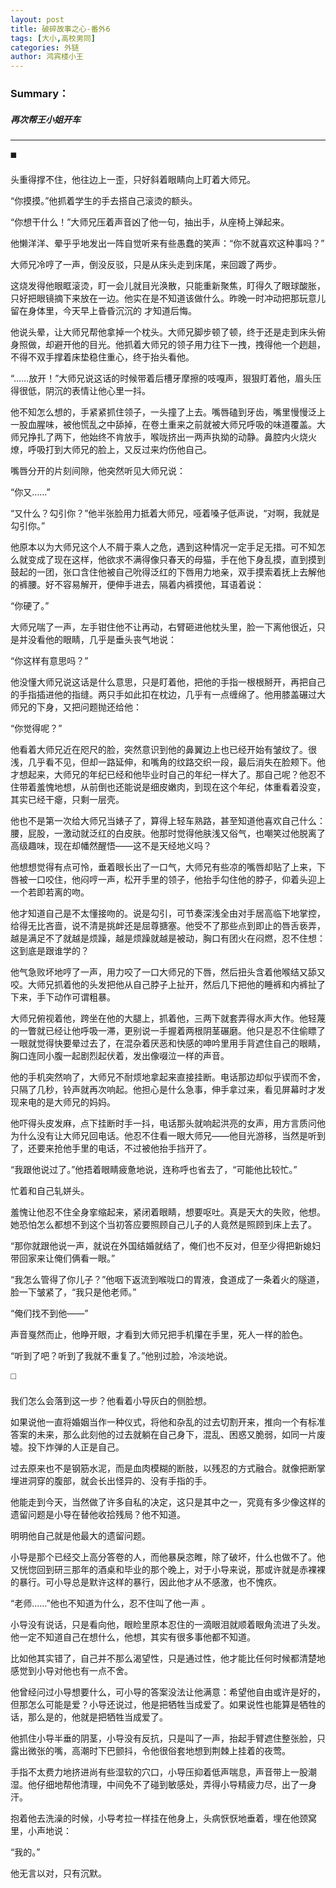 ```yaml
---
layout: post
title: 破碎故事之心-番外6
tags: [大小,高校男同]
categories: 外链
author: 鸿宾楼小王
---
```


### Summary：
##### 再次帮王小姐开车
-----------

◼️

头重得撑不住，他往边上一歪，只好斜着眼睛向上盯着大师兄。

“你摸摸。”他抓着学生的手去搭自己滚烫的额头。

“你想干什么！”大师兄压着声音凶了他一句，抽出手，从座椅上弹起来。

他懒洋洋、晕乎乎地发出一阵自觉听来有些愚蠢的笑声：“你不就喜欢这种事吗？”

大师兄冷哼了一声，倒没反驳，只是从床头走到床尾，来回踱了两步。

这烧发得他眼眶滚烫，盯一会儿就目光涣散，只能重新聚焦，盯得久了眼球酸胀，只好把眼镜摘下来放在一边。他实在是不知道该做什么。昨晚一时冲动把那玩意儿留在身体里，今天早上昏昏沉沉的
才知道后悔。

他说头晕，让大师兄帮他拿掉一个枕头。大师兄脚步顿了顿，终于还是走到床头俯身照做，却避开他的目光。他抓着大师兄的领子用力往下一拽，拽得他一个趔趄，不得不双手撑着床垫稳住重心，终于抬头看他。

“……放开！”大师兄说这话的时候带着后槽牙摩擦的吱嘎声，狠狠盯着他，眉头压得很低，阴沉的表情让他心里一抖。

他不知怎么想的，手紧紧抓住领子，一头撞了上去。嘴唇磕到牙齿，嘴里慢慢泛上一股血腥味，被他慌乱之中舔掉，在卷土重来之前就被大师兄呼吸的味道覆盖。大师兄挣扎了两下，他始终不肯放手，喉咙挤出一两声执拗的动静。鼻腔内火烧火燎，呼吸打到大师兄的脸上，又反过来灼伤他自己。

嘴唇分开的片刻间隙，他突然听见大师兄说：

“你又……”

“又什么？勾引你？”他半张脸用力抵着大师兄，哑着嗓子低声说，“对啊，我就是勾引你。”

他原本以为大师兄这个人不屑于乘人之危，遇到这种情况一定手足无措。可不知怎么就变成了现在这样，他欲求不满得像只春天的母猫，手在他下身乱摸，直到摸到鼓起的一团，张口含住他被自己吮得泛红的下唇用力地亲，双手摸索着抚上去解他的裤腰。好不容易解开，便伸手进去，隔着内裤摸他，耳语着说：

“你硬了。”

大师兄喘了一声，左手钳住他不让再动，右臂砸进他枕头里，脸一下离他很近，只是并没看他的眼睛，几乎是垂头丧气地说：

“你这样有意思吗？”

他没懂大师兄说这话是什么意思，只是盯着他，把他的手指一根根掰开，再把自己的手指插进他的指缝。两只手如此扣在枕边，几乎有一点缠绵了。他用膝盖碾过大师兄的下身，又把问题抛还给他：

“你觉得呢？”

他看着大师兄近在咫尺的脸，突然意识到他的鼻翼边上也已经开始有皱纹了。很浅，几乎看不见，但却一路延伸，和嘴角的纹路交织一段，最后消失在脸颊下。他才想起来，大师兄的年纪已经和他毕业时自己的年纪一样大了。那自己呢？他忍不住带着羞愧地想，从前倒也还能说是细皮嫩肉，到现在这个年纪，体重看着没变，其实已经干瘪，只剩一层壳。

他也不是第一次给大师兄当婊子了，算得上轻车熟路，甚至知道他喜欢自己什么：腰，屁股，一激动就泛红的白皮肤。他那时觉得他肤浅又俗气，也嘲笑过他脱离了高级趣味，现在却幡然醒悟——这不是天经地义吗？

他想想觉得有点可怜，垂着眼长出了一口气，大师兄有些凉的嘴唇却贴了上来，下唇被一口咬住，他闷哼一声，松开手里的领子，他抬手勾住他的脖子，仰着头迎上一个若即若离的吻。

他才知道自己是不太懂接吻的。说是勾引，可节奏深浅全由对手居高临下地掌控，给得无比吝啬，说不清是挑衅还是屈尊搪塞。他受不了那些点到即止的唇舌亵弄，越是满足不了就越是烦躁，越是烦躁就越是被动，胸口有团火在闷燃，忍不住想：这到底是跟谁学的？

他气急败坏地哼了一声，用力咬了一口大师兄的下唇，然后扭头含着他喉结又舔又咬。大师兄抓着他的头发把他从自己脖子上扯开，然后几下把他的睡裤和内裤扯了下来，手下动作可谓粗暴。

大师兄俯视着他，跨坐在他的大腿上，抓着他，三两下就套弄得水声大作。他轻蔑的一瞥就已经让他呼吸一滞，更别说一手握着两根阴茎碾磨。他只是忍不住偷瞟了一眼就觉得快要晕过去了，在混杂着厌恶和快感的呻吟里用手背遮住自己的眼睛，胸口连同小腹一起剧烈起伏着，发出像啜泣一样的声音。

他的手机突然响了，大师兄不耐烦地拿起来直接挂断。电话那边却似乎锲而不舍，只隔了几秒，铃声就再次响起。他担心是什么急事，伸手拿过来，看见屏幕时才发现来电的是大师兄的妈妈。

他吓得头皮发麻，点下挂断时手一抖，电话那头就响起洪亮的女声，用方言质问他为什么没有让大师兄回电话。他忍不住看一眼大师兄——他目光游移，当然是听到了，还要来抢他手里的电话，不过被他抬手挡开了。

“我跟他说过了。”他捂着眼睛疲惫地说，连称呼也省去了，“可能他比较忙。”

忙着和自己轧姘头。

羞愧让他忍不住全身挛缩起来，紧闭着眼睛，想要呕吐。真是天大的失败，他想。她恐怕怎么都想不到这个当初答应要照顾自己儿子的人竟然是照顾到床上去了。

“那你就跟他说一声，就说在外国结婚就结了，俺们也不反对，但至少得把新媳妇带回家来让俺们俩看一眼。”

“我怎么管得了你儿子？”他咽下返流到喉咙口的胃液，食道成了一条着火的隧道，脸一下皱紧了，“我只是他老师。”

“俺们找不到他——”

声音戛然而止，他睁开眼，才看到大师兄把手机攥在手里，死人一样的脸色。

“听到了吧？听到了我就不重复了。”他别过脸，冷淡地说。

◻️

我们怎么会落到这一步？他看着小导灰白的侧脸想。

如果说他一直将婚姻当作一种仪式，将他和杂乱的过去切割开来，推向一个有标准答案的未来，那么此刻他的过去就躺在自己身下，混乱、困惑又脆弱，如同一片废墟。投下炸弹的人正是自己。

过去原来也不是钢筋水泥，而是血肉模糊的断肢，以残忍的方式融合。就像把断掌埋进洞穿的腹部，就会长出怪异的、没有手指的手。

他能走到今天，当然做了许多自私的决定，这只是其中之一，究竟有多少像这样的遗留问题是小导在替他收拾残局？他不知道。

明明他自己就是他最大的遗留问题。

小导是那个已经交上高分答卷的人，而他暴戾恣睢，除了破坏，什么也做不了。他又恍惚回到研三那年的酒桌和毕业的那个晚上，对于小导来说，那或许就是赤裸裸的暴行。可小导总是默许这样的暴行，因此他才从不感激，也不愧疚。

“老师……”他也不知道为什么，忍不住叫了他一声 。

小导没有说话，只是看向他，眼睑里原本忍住的一滴眼泪就顺着眼角流进了头发。他一定不知道自己在想什么，他想，其实有很多事他都不知道。

比如他其实错了，自己并不那么渴望性，只是通过性，他才能比任何时候都清楚地感觉到小导对他也有一点不舍。

他曾经问过小导想要什么，可小导的答案没法让他满意：希望他自由或许是好的，但那怎么可能是爱？小导还说过，他是把牺牲当成爱了。如果说性也能算是牺牲的话，那么是的，他就是把牺牲当成爱了。

他抓住小导半垂的阴茎，小导没有反抗，只是叫了一声，抬起手臂遮住整张脸，只露出微张的嘴，高潮时下巴颤抖，令他很俗套地想到荆棘上挂着的夜莺。

手指不太费力地挤进尚有些湿软的穴口，小导压抑着低声喘息，声音带上一股潮湿。他仔细地帮他清理，中间免不了碰到敏感处，弄得小导精疲力尽，出了一身汗。

抱着他去洗澡的时候，小导考拉一样挂在他身上，头病恹恹地垂着，埋在他颈窝里，小声地说：

“我的。”

他无言以对，只有沉默。

